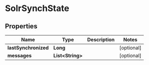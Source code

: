 # SolrSynchState

## Properties
Name | Type | Description | Notes
------------ | ------------- | ------------- | -------------
**lastSynchronized** | **Long** |  |  [optional]
**messages** | **List&lt;String&gt;** |  |  [optional]
